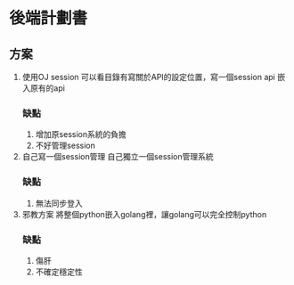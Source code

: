 # 後端計劃書

## 方案

1. 使用OJ session
    可以看目錄有寫關於API的設定位置，寫一個session api 嵌入原有的api
    ### 缺點
    1. 增加原session系統的負擔
    2. 不好管理session
2. 自己寫一個session管理
    自己獨立一個session管理系統
    ### 缺點
    1. 無法同步登入
3. 邪教方案
    將整個python嵌入golang裡，讓golang可以完全控制python
    ### 缺點
    1. 傷肝
    2. 不確定穩定性